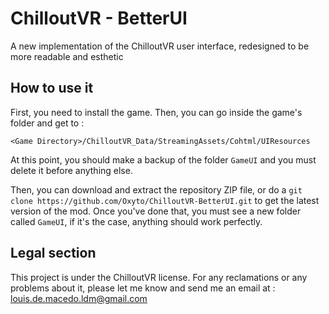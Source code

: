 # ChilloutVR - BetterUI

A new implementation of the ChilloutVR user interface, redesigned to be more readable and esthetic

## How to use it

First, you need to install the game. Then, you can go inside the game's folder and get to :

`<Game Directory>/ChilloutVR_Data/StreamingAssets/Cohtml/UIResources`

At this point, you should make a backup of the folder `GameUI` and you must delete it before anything else.

Then, you can download and extract the repository ZIP file, or do a `git clone https://github.com/Oxyto/ChilloutVR-BetterUI.git` to get the latest version of the mod. Once you've done that, you must see a new folder called `GameUI`, if it's the case, anything should work perfectly.

## Legal section

This project is under the ChilloutVR license. For any reclamations or any problems about it, please let me know and send me an email at : louis.de.macedo.ldm@gmail.com 
